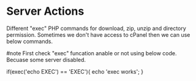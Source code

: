 # Server Actions
Different "exec" PHP commands for download, zip, unzip and directory permission.  Sometimes we don't have access to cPanel then we can use below commands.

#note
First check "exec" funcation anable or not using below code. Becuase some server disabled.

if(exec('echo EXEC') == 'EXEC'){
    echo 'exec works';
}

